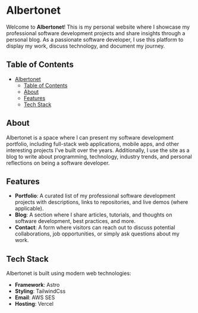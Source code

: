 # Albertonet

Welcome to **Albertonet**! This is my personal website where I showcase my professional software development projects and share insights through a personal blog. As a passionate software developer, I use this platform to display my work, discuss technology, and document my journey.

## Table of Contents

- [Albertonet](#albertonet)
  - [Table of Contents](#table-of-contents)
  - [About](#about)
  - [Features](#features)
  - [Tech Stack](#tech-stack)

## About

Albertonet is a space where I can present my software development portfolio, including full-stack web applications, mobile apps, and other interesting projects I've built over the years. Additionally, I use the site as a blog to write about programming, technology, industry trends, and personal reflections on being a software developer.

## Features

- **Portfolio**: A curated list of my professional software development projects with descriptions, links to repositories, and live demos (where applicable).
- **Blog**: A section where I share articles, tutorials, and thoughts on software development, best practices, and more.
- **Contact**: A form where visitors can reach out to discuss potential collaborations, job opportunities, or simply ask questions about my work.

## Tech Stack

Albertonet is built using modern web technologies:

- **Framework**: Astro
- **Styling**: TailwindCss
- **Email**: AWS SES
- **Hosting**: Vercel
